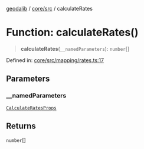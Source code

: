 [geodalib](../../../modules.md) / [core/src](../index.md) / calculateRates

# Function: calculateRates()

> **calculateRates**(`__namedParameters`): `number`[]

Defined in: [core/src/mapping/rates.ts:17](https://github.com/GeoDaCenter/geoda-lib/blob/04471ecd75dbfe13a0a0fbff4b6e7d785ad0f8e7/js/packages/core/src/mapping/rates.ts#L17)

## Parameters

### \_\_namedParameters

[`CalculateRatesProps`](../type-aliases/CalculateRatesProps.md)

## Returns

`number`[]
